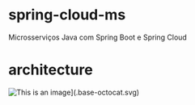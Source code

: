 # spring-cloud-ms
Microsserviços Java com Spring Boot e Spring Cloud

# architecture
![This is an image](./spring-cloud-ms-architecture)](.base-octocat.svg)
